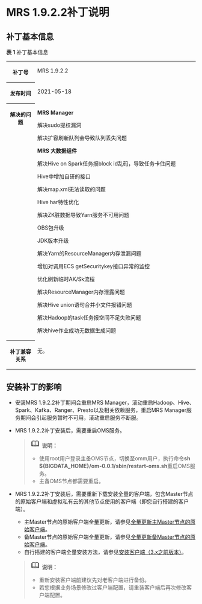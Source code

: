 # MRS 1.9.2.2补丁说明<a name="mrs_01_9041"></a>

## 补丁基本信息<a name="section918210179183"></a>

**表 1**  补丁基本信息

<a name="table884969161914"></a>
<table><tbody><tr id="row1285014971914"><th class="firstcol" valign="top" width="15%" id="mcps1.2.3.1.1"><p id="p132483032011"><a name="p132483032011"></a><a name="p132483032011"></a>补丁号</p>
</th>
<td class="cellrowborder" valign="top" width="85%" headers="mcps1.2.3.1.1 "><p id="p024815013203"><a name="p024815013203"></a><a name="p024815013203"></a>MRS 1.9.2.2</p>
</td>
</tr>
<tr id="row13850119191916"><th class="firstcol" valign="top" width="15%" id="mcps1.2.3.2.1"><p id="p524890182020"><a name="p524890182020"></a><a name="p524890182020"></a>发布时间</p>
</th>
<td class="cellrowborder" valign="top" width="85%" headers="mcps1.2.3.2.1 "><p id="p22491020204"><a name="p22491020204"></a><a name="p22491020204"></a>2021-05-18</p>
</td>
</tr>
<tr id="row15661112573315"><th class="firstcol" valign="top" width="15%" id="mcps1.2.3.3.1"><p id="p112494082012"><a name="p112494082012"></a><a name="p112494082012"></a>解决的问题</p>
</th>
<td class="cellrowborder" valign="top" width="85%" headers="mcps1.2.3.3.1 "><p id="p0391154425616"><a name="p0391154425616"></a><a name="p0391154425616"></a><strong id="b83918440566"><a name="b83918440566"></a><a name="b83918440566"></a>MRS Manager</strong></p>
<p id="p14993195305220"><a name="p14993195305220"></a><a name="p14993195305220"></a>解决sudo提权漏洞</p>
<p id="p112091749135216"><a name="p112091749135216"></a><a name="p112091749135216"></a>解决扩容刷新队列会导致队列丢失问题</p>
<p id="p163911244125611"><a name="p163911244125611"></a><a name="p163911244125611"></a><strong id="b12686256382"><a name="b12686256382"></a><a name="b12686256382"></a>MRS 大数据组件</strong></p>
<p id="p153161143530"><a name="p153161143530"></a><a name="p153161143530"></a>解决Hive on Spark任务报block id乱码，导致任务卡住问题</p>
<p id="p23163415531"><a name="p23163415531"></a><a name="p23163415531"></a>Hive中增加自研的接口</p>
<p id="p23161648531"><a name="p23161648531"></a><a name="p23161648531"></a>解决map.xml无法读取的问题</p>
<p id="p63164425316"><a name="p63164425316"></a><a name="p63164425316"></a>Hive har特性优化</p>
<p id="p1531674125315"><a name="p1531674125315"></a><a name="p1531674125315"></a>解决ZK脏数据导致Yarn服务不可用问题</p>
<p id="p1531613485314"><a name="p1531613485314"></a><a name="p1531613485314"></a>OBS包升级</p>
<p id="p13316184195316"><a name="p13316184195316"></a><a name="p13316184195316"></a>JDK版本升级</p>
<p id="p93168413536"><a name="p93168413536"></a><a name="p93168413536"></a>解决Yarn的ResourceManager内存泄漏问题</p>
<p id="p103169425310"><a name="p103169425310"></a><a name="p103169425310"></a>增加对调用ECS getSecuritykey接口异常的监控</p>
<p id="p143164415538"><a name="p143164415538"></a><a name="p143164415538"></a>优化刷新临时AK/Sk流程</p>
<p id="p7316134135319"><a name="p7316134135319"></a><a name="p7316134135319"></a>解决ResourceManager内存泄露问题</p>
<p id="p1643322316547"><a name="p1643322316547"></a><a name="p1643322316547"></a>解决Hive union语句合并小文件报错问题</p>
<p id="p0316646532"><a name="p0316646532"></a><a name="p0316646532"></a>解决Hadoop的task任务报空间不足失败问题</p>
<p id="p14316846531"><a name="p14316846531"></a><a name="p14316846531"></a>解决hive作业成功无数据生成问题</p>
</td>
</tr>
<tr id="row17850997197"><th class="firstcol" valign="top" width="15%" id="mcps1.2.3.4.1"><p id="p32491008208"><a name="p32491008208"></a><a name="p32491008208"></a>补丁兼容关系</p>
</th>
<td class="cellrowborder" valign="top" width="85%" headers="mcps1.2.3.4.1 "><p id="p1432955315501"><a name="p1432955315501"></a><a name="p1432955315501"></a>无。</p>
</td>
</tr>
</tbody>
</table>

## 安装补丁的影响<a name="section7583184811567"></a>

-   安装MRS 1.9.2.2补丁期间会重启MRS Manager，滚动重启Hadoop、Hive、Spark、Kafka、Ranger、Presto以及相关依赖服务，重启MRS Manager服务期间会引起服务暂时不可用，滚动重启服务不断服。
-   MRS 1.9.2.2补丁安装后，需要重启OMS服务。

    >![](public_sys-resources/icon-note.gif) **说明：** 
    >-   使用root用户登录主备OMS节点，切换至omm用户，执行命令**sh $\{BIGDATA\_HOME\}/om-0.0.1/sbin/restart-oms.sh**重启OMS服务。
    >-   主备OMS节点都需要重启。

-   MRS 1.9.2.2补丁安装后，需要重新下载安装全量的客户端，包含Master节点的原始客户端和虚拟私有云的其他节点使用的客户端（即您自行搭建的客户端）。

    -   主Master节点的原始客户端全量更新，请参见[全量更新主Master节点的原始客户端](更新客户端（3-x之前版本）.md#section92959464575)。
    -   备Master节点的原始客户端全量更新，请参见[全量更新备Master节点的原始客户端](更新客户端（3-x之前版本）.md#section1129715468573)。
    -   自行搭建的客户端全量安装方法，请参见[安装客户端（3.x之前版本）](安装客户端（3-x之前版本）.md)。

    >![](public_sys-resources/icon-note.gif) **说明：** 
    >-   重新安装客户端前建议先对老客户端进行备份。
    >-   若您根据业务场景修改过客户端配置，请重装客户端后再次修改客户端配置。



